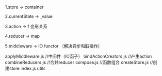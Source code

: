 1.store -> container

2.currentState -> \_value

3.action -> f 变形关系

4.reducer -> map

5.middleware -> IO functor （解决异步和脏操作）

applyMiddleware.js  //中间件（IO函子）
bindActionCreators.js  //产生action
combineReducers.js //合并reducer
compose.js  //函数组合
createStore.js  //创建store
index.js
utils
